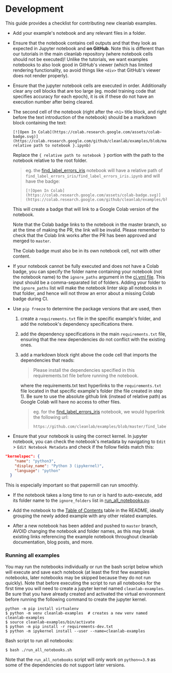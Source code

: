 # Development

This guide provides a checklist for contributing new cleanlab examples.

- Add your example's notebook and any relevant files in a folder.

- Ensure that the notebook contains cell outputs and that they look as expected in Jupyter notebook and **on GitHub**. Note this is different than our tutorials in the main cleanlab repository (where notebook cells should not be executed)! Unlike the tutorials, we want examples notebooks to also look good in GitHub's viewer (which has limited rendering functionality, so avoid things like `<div>` that GitHub's viewer does not render properly). 

- Ensure that the jupyter notebook cells are executed in order. Additionally clear any cell blocks that are too large (eg. model training code that specifies accuracy for each epoch), it is ok if these do not have an execution number after being cleared.

- The second cell of the notebook (right after the `<h1>` title block, and right before the text introduction of the notebook) should be a markdown block containing the text:
    ```
    [![Open In Colab](https://colab.research.google.com/assets/colab-badge.svg)](https://colab.research.google.com/github/cleanlab/examples/blob/master/{ relative path to notebook }.ipynb)
    ``` 

    Replace the `{ relative path to notebook }` portion with the path to the notebook relative to the root folder. 

    > eg. the [find_label_errors_iris](find_label_errors_iris/find_label_errors_iris.ipynb) notebook will have a relative path of `find_label_errors_iris/find_label_errors_iris.ipynb` and will have the badge:
    > 
    > ```
    > [![Open In Colab](https://colab.research.google.com/assets/colab-badge.svg)](https://colab.research.google.com/github/cleanlab/examples/blob/master/find_label_errors_iris/find_label_errors_iris.ipynb.ipynb)
    > ```

    This will create a badge that will link to a Google Colab version of the notebook. 
    
    Note that the Colab badge links to the notebook in the master branch, so at the time of making the PR, the link will be invalid. Please remember to check that the Colab link works after the PR has been approved and merged to `master`.
    
    The Colab badge must also be in its own notebook cell, not with other content.
    
- If your notebook cannot be fully executed and does not have a Colab badge, you can specify the folder name containing your notebook (not the notebook name) to the `ignore_paths` argument in the [ci.yml file](./.github/workflows/ci.yml). This input should be a comma-separated list of folders. Adding your folder to the `ignore_paths` list will make the notebook linter skip all notebooks in that folder, and hence will not throw an error about a missing Colab badge during CI.

- Use `pip freeze` to determine the package versions that are used, then

    1. create a `requirements.txt` file in the specific example's folder, and add the notebook's dependency specifications there.
    
    2. add the dependency specifications in the main `requirements.txt` file, ensuring that the new dependencies do not conflict with the existing ones.

    3. add a markdown block right above the code cell that imports the dependencies that reads:
    
        > Please install the dependencies specified in this requirements.txt file before running the notebook.

        where the requirements.txt text hyperlinks to the `requirements.txt` file located in that specific example's folder (the file created in step 1). Be sure to use the absolute github link (instead of relative path) as Google Colab will have no access to other files. 

        > eg. for the [find_label_errors_iris](find_label_errors_iris/find_label_errors_iris.ipynb) notebook, we would hyperlink the following url:
        > 
        > ```
        > https://github.com/cleanlab/examples/blob/master/find_label_errors_iris/requirements.txt
        > ```

- Ensure that your notebook is using the correct kernel. In jupyter notebook, you can check the notebook's metadata by navigating to `Edit` > `Edit Notebook Metadata` and check if the follow fields match this:

```json
"kernelspec": {
    "name": "python3",
    "display_name": "Python 3 (ipykernel)",
    "language": "python"
  }
```

This is especially important so that papermill can run smoothly.

- If the notebook takes a long time to run or is hard to auto-execute, add its folder name to the `ignore_folders` list in [run_all_notebooks.py](run_all_notebooks.py).

- Add the notebook to the [Table of Contents](https://github.com/cleanlab/examples#table-of-contents)
 table in the README, ideally grouping the newly added example with any other related examples.

- After a new notebook has been added and pushed to `master` branch, AVOID changing the notebook and folder names, as this may break existing links referencing the example notebook throughout cleanlab documentation, blog posts, and more.


### Running all examples

You may run the notebooks individually or run the bash script below which will execute and save each notebook (at least the first few examples notebooks, later notebooks may be skipped because they do not run quickly). Note that before executing the script to run all notebooks for the first time you will need to create a jupyter kernel named `cleanlab-examples`. Be sure that you have already created and activated the virtual environment before running the following command to create the jupyter kernel.

```console$ 
python -m pip install virtualenv
$ python -m venv cleanlab-examples  # creates a new venv named cleanlab-examples
$ source cleanlab-examples/bin/activate
$ python -m pip install -r requirements-dev.txt
$ python -m ipykernel install --user --name=cleanlab-examples
```

Bash script to run all notebooks:

```console
$ bash ./run_all_notebooks.sh
```

Note that the `run_all_notebooks` script will only work on `python<=3.9` as some of the dependencies do not support later versions.